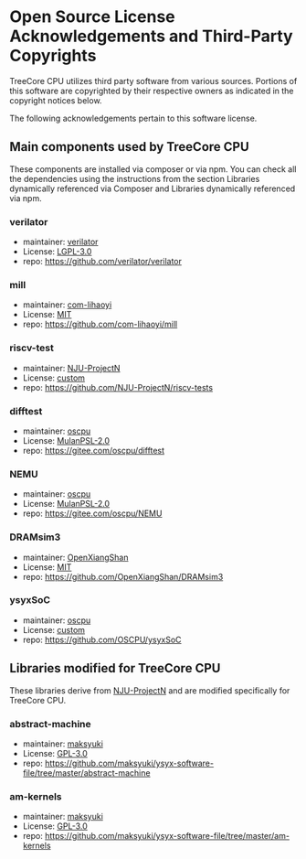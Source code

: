 # Open Source License Acknowledgements and Third-Party Copyrights

TreeCore CPU utilizes third party software from various sources. Portions of this software are copyrighted by their respective owners as indicated in the copyright notices below.

The following acknowledgements pertain to this software license.

## Main components used by TreeCore CPU
These components are installed via composer or via npm. You can check all the dependencies using the instructions from the section Libraries dynamically referenced via Composer and Libraries dynamically referenced via npm.

###  verilator
* maintainer: [verilator](https://github.com/verilator)
* License: [LGPL-3.0](https://github.com/verilator/verilator/blob/master/LICENSE)
* repo: https://github.com/verilator/verilator

### mill
* maintainer: [com-lihaoyi](https://github.com/com-lihaoyi)
* License: [MIT](https://github.com/com-lihaoyi/mill/blob/main/LICENSE)
* repo: https://github.com/com-lihaoyi/mill

### riscv-test
* maintainer: [NJU-ProjectN](https://github.com/NJU-ProjectN)
* License: [custom](https://github.com/NJU-ProjectN/riscv-tests/blob/master/LICENSE)
* repo: https://github.com/NJU-ProjectN/riscv-tests

### difftest
* maintainer: [oscpu](https://gitee.com/oscpu)
* License: [MulanPSL-2.0](https://gitee.com/oscpu/difftest/blob/master/LICENSE)
* repo: https://gitee.com/oscpu/difftest

### NEMU
* maintainer: [oscpu](https://gitee.com/oscpu)
* License: [MulanPSL-2.0](https://gitee.com/oscpu/difftest/blob/master/LICENSE)
* repo: https://gitee.com/oscpu/NEMU

### DRAMsim3
* maintainer: [OpenXiangShan](https://github.com/OpenXiangShan)
* License: [MIT](https://github.com/OpenXiangShan/DRAMsim3/blob/co-simulation/LICENSE)
* repo: https://github.com/OpenXiangShan/DRAMsim3

### ysyxSoC
* maintainer: [oscpu](https://github.com/OSCPU)
* License: [custom](https://github.com/OSCPU/ysyxSoC/blob/master/LICENSE.Berkeley)
* repo: https://github.com/OSCPU/ysyxSoC

## Libraries modified for TreeCore CPU
These libraries derive from [NJU-ProjectN](https://github.com/NJU-ProjectN) and are modified specifically for TreeCore CPU.

### abstract-machine
* maintainer: [maksyuki](https://github.com/maksyuki)
* License: [GPL-3.0](https://github.com/maksyuki/ysyx-software-file/blob/master/LICENSE)
* repo: https://github.com/maksyuki/ysyx-software-file/tree/master/abstract-machine

### am-kernels
* maintainer: [maksyuki](https://github.com/maksyuki)
* License: [GPL-3.0](https://github.com/maksyuki/ysyx-software-file/blob/master/LICENSE)
* repo: https://github.com/maksyuki/ysyx-software-file/tree/master/am-kernels